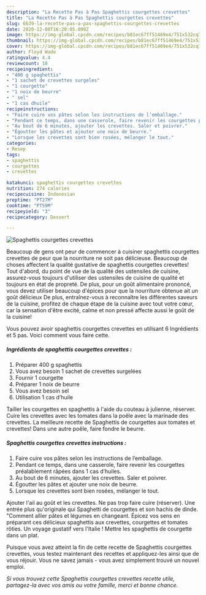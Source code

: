 ```yaml
---
description: "La Recette Pas à Pas Spaghettis courgettes crevettes"
title: "La Recette Pas à Pas Spaghettis courgettes crevettes"
slug: 6639-la-recette-pas-a-pas-spaghettis-courgettes-crevettes
date: 2020-12-08T16:20:05.090Z
image: https://img-global.cpcdn.com/recipes/b81ec67ff51469e4/751x532cq70/spaghettis-courgettes-crevettes-photo-principale-de-la-recette.jpg
thumbnail: https://img-global.cpcdn.com/recipes/b81ec67ff51469e4/751x532cq70/spaghettis-courgettes-crevettes-photo-principale-de-la-recette.jpg
cover: https://img-global.cpcdn.com/recipes/b81ec67ff51469e4/751x532cq70/spaghettis-courgettes-crevettes-photo-principale-de-la-recette.jpg
author: Floyd Wade
ratingvalue: 4.4
reviewcount: 10
recipeingredient:
- "400 g spaghettis"
- "1 sachet de crevettes surgeles"
- "1 courgette"
- "1 noix de beurre"
- " sel"
- "1 cas dhuile"
recipeinstructions:
- "Faire cuire vos pâtes selon les instructions de l’emballage."
- "Pendant ce temps, dans une casserole, faire revenir les courgettes préalablement râpées dans 1 cas d’huiles."
- "Au bout de 6 minutes, ajouter les crevettes. Saler et poivrer."
- "Égoutter les pâtes et ajouter une noix de beurre."
- "Lorsque les crevettes sont bien rosées, mélanger le tout."
categories:
- Resep
tags:
- spaghettis
- courgettes
- crevettes

katakunci: spaghettis courgettes crevettes 
nutrition: 274 calories
recipecuisine: Indonesian
preptime: "PT27M"
cooktime: "PT59M"
recipeyield: "3"
recipecategory: Dessert

---
```



![Spaghettis courgettes crevettes](https://img-global.cpcdn.com/recipes/b81ec67ff51469e4/751x532cq70/spaghettis-courgettes-crevettes-photo-principale-de-la-recette.jpg)

Beaucoup de gens ont peur de commencer à cuisiner spaghettis courgettes crevettes de peur que la nourriture ne soit pas délicieuse. Beaucoup de choses affectent la qualité gustative de spaghettis courgettes crevettes! Tout d'abord, du point de vue de la qualité des ustensiles de cuisine, assurez-vous toujours d'utiliser des ustensiles de cuisine de qualité et toujours en état de propreté. De plus, pour un goût alimentaire prononcé, vous devez utiliser beaucoup d'épices pour que la nourriture obtenue ait un goût délicieux De plus, entraînez-vous à reconnaître les différentes saveurs de la cuisine, profitez de chaque étape de la cuisine avec tout votre cœur, car la sensation d'être excité, calme et non pressé affecte aussi le goût de la cuisine!

<!--inarticleads1-->

Vous pouvez avoir spaghettis courgettes crevettes en utilisant 6 Ingrédients et 5 pas. Voici comment vous faire cette.

##### Ingrédients de spaghettis courgettes crevettes :

1. Préparer 400 g spaghettis
1. Vous avez besoin 1 sachet de crevettes surgelées
1. Fournir 1 courgette
1. Préparer 1 noix de beurre
1. Vous avez besoin  sel
1. Utilisation 1 cas d’huile


Tailler les courgettes en spaghettis à l&#39;aide du couteau à julienne, réserver. Cuire les crevettes avec les tomates dans la poêle avec la marinade des crevettes. La meilleure recette de Spaghettis de courgettes aux tomates et crevettes! Dans une autre poêle, faire fondre le beurre. 

<!--inarticleads2-->

##### Spaghettis courgettes crevettes instructions :

1. Faire cuire vos pâtes selon les instructions de l’emballage.
1. Pendant ce temps, dans une casserole, faire revenir les courgettes préalablement râpées dans 1 cas d’huiles.
1. Au bout de 6 minutes, ajouter les crevettes. Saler et poivrer.
1. Égoutter les pâtes et ajouter une noix de beurre.
1. Lorsque les crevettes sont bien rosées, mélanger le tout.


Ajouter l&#39;ail au goût et les crevettes. Ne pas trop faire cuire (réserver). Une entrée plus qu&#39;originale qui Spaghetti de courgettes et son hachis de dinde. &#34;Comment allier pâtes et légumes en changeant. Épicez vos sens en préparant ces délicieux spaghettis aux crevettes, courgettes et tomates rôties. Un voyage gustatif vers l&#39;Italie ! Mettre les spaghettis de courgette dans un plat. 

<!--inarticleads1-->

<p>
Puisque vous avez atteint la fin de cette recette de Spaghettis courgettes crevettes, vous testez maintenant des recettes et appliquez-les ainsi que de vous réjouir. Vous ne savez jamais - vous avez simplement trouvé un nouvel emploi.
</p>

<p>
<i>Si vous trouvez cette Spaghettis courgettes crevettes recette utile, partagez-la avec vos amis ou votre famille, merci et bonne chance.</i>
</p>
